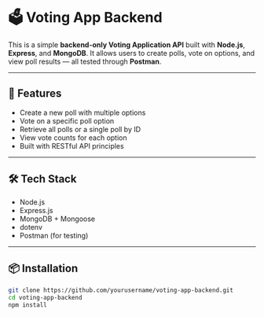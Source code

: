 # 🗳️ Voting App Backend

This is a simple **backend-only Voting Application API** built with **Node.js**, **Express**, and **MongoDB**. It allows users to create polls, vote on options, and view poll results — all tested through **Postman**.

---

## 🚀 Features

- Create a new poll with multiple options
- Vote on a specific poll option
- Retrieve all polls or a single poll by ID
- View vote counts for each option
- Built with RESTful API principles

---

## 🛠 Tech Stack

- Node.js
- Express.js
- MongoDB + Mongoose
- dotenv
- Postman (for testing)

---

## 📦 Installation

```bash
git clone https://github.com/yourusername/voting-app-backend.git
cd voting-app-backend
npm install
